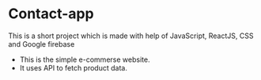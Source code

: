 # Contact-app
This is a short project which is made with help of JavaScript, ReactJS, CSS and Google firebase
- This is the simple e-commerse website.
- It uses API to fetch product data.
